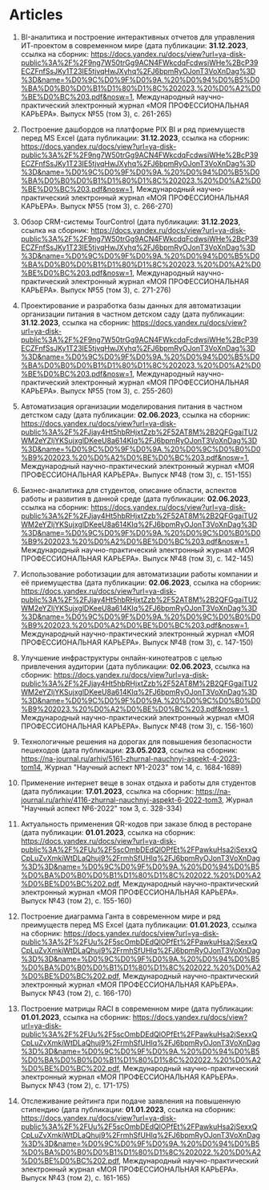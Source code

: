 # Articles
1. BI-аналитика и построение интерактивных отчетов для управления ИТ-проектом в современном мире (дата публикации: **31.12.2023**, ссылка на сборник: https://docs.yandex.ru/docs/view?url=ya-disk-public%3A%2F%2F9ng7W50trGg9ACN4FWkcdqFcdwsiWHe%2BcP39ECZFnfSsJKy1T23IE5tjvqHwJXyhq%2FJ6bpmRyOJonT3VoXnDag%3D%3D&name=%D0%9C%D0%9F%D0%9A.%20%D0%94%D0%B5%D0%BA%D0%B0%D0%B1%D1%80%D1%8C%202023.%20%D0%A2%D0%BE%D0%BC%203.pdf&nosw=1, Международный научно-практический электронный журнал «МОЯ ПРОФЕССИОНАЛЬНАЯ КАРЬЕРА». Выпуск №55 (том 3), с. 261-265)

2. Построение дашбордов на платформе PIX BI  и ряд приемуществ перед MS Excel (дата публикации: **31.12.2023**, ссылка на сборник: https://docs.yandex.ru/docs/view?url=ya-disk-public%3A%2F%2F9ng7W50trGg9ACN4FWkcdqFcdwsiWHe%2BcP39ECZFnfSsJKy1T23IE5tjvqHwJXyhq%2FJ6bpmRyOJonT3VoXnDag%3D%3D&name=%D0%9C%D0%9F%D0%9A.%20%D0%94%D0%B5%D0%BA%D0%B0%D0%B1%D1%80%D1%8C%202023.%20%D0%A2%D0%BE%D0%BC%203.pdf&nosw=1, Международный научно-практический электронный журнал «МОЯ ПРОФЕССИОНАЛЬНАЯ КАРЬЕРА». Выпуск №55 (том 3), с. 266-270)

3. Обзор CRM-системы TourControl (дата публикации: **31.12.2023**, ссылка на сборник: https://docs.yandex.ru/docs/view?url=ya-disk-public%3A%2F%2F9ng7W50trGg9ACN4FWkcdqFcdwsiWHe%2BcP39ECZFnfSsJKy1T23IE5tjvqHwJXyhq%2FJ6bpmRyOJonT3VoXnDag%3D%3D&name=%D0%9C%D0%9F%D0%9A.%20%D0%94%D0%B5%D0%BA%D0%B0%D0%B1%D1%80%D1%8C%202023.%20%D0%A2%D0%BE%D0%BC%203.pdf&nosw=1, Международный научно-практический электронный журнал «МОЯ ПРОФЕССИОНАЛЬНАЯ КАРЬЕРА». Выпуск №55 (том 3), с. 271-276)

4. Проектирование и разработка базы данных для автоматизации организации питания в частном детском саду (дата публикации: **31.12.2023**, ссылка на сборник: https://docs.yandex.ru/docs/view?url=ya-disk-public%3A%2F%2F9ng7W50trGg9ACN4FWkcdqFcdwsiWHe%2BcP39ECZFnfSsJKy1T23IE5tjvqHwJXyhq%2FJ6bpmRyOJonT3VoXnDag%3D%3D&name=%D0%9C%D0%9F%D0%9A.%20%D0%94%D0%B5%D0%BA%D0%B0%D0%B1%D1%80%D1%8C%202023.%20%D0%A2%D0%BE%D0%BC%203.pdf&nosw=1, Международный научно-практический электронный журнал «МОЯ ПРОФЕССИОНАЛЬНАЯ КАРЬЕРА». Выпуск №55 (том 3), с. 255-260)

5. Автоматизация организации моделирования питания в частном детстком саду (дата публикации: **02.06.2023**, ссылка на сборник: https://docs.yandex.ru/docs/view?url=ya-disk-public%3A%2F%2FJjay4Ht5hbRHjxtZzb%2F52AT8M%2B2QFGgaiTU2WM2eYZljYKSujxglDKeeU8a614KIq%2FJ6bpmRyOJonT3VoXnDag%3D%3D&name=%D0%9C%D0%9F%D0%9A.%20%D0%9C%D0%B0%D0%B9%202023.%20%D0%A2%D0%BE%D0%BC%203.pdf&nosw=1, Международный научно-практический электронный журнал «МОЯ ПРОФЕССИОНАЛЬНАЯ КАРЬЕРА». Выпуск №48 (том 3), с. 151-155)

6. Бизнес-аналитика для студентов, описание области, аспектов работы и развития в данной среде (дата публикации: **02.06.2023**, ссылка на сборник: https://docs.yandex.ru/docs/view?url=ya-disk-public%3A%2F%2FJjay4Ht5hbRHjxtZzb%2F52AT8M%2B2QFGgaiTU2WM2eYZljYKSujxglDKeeU8a614KIq%2FJ6bpmRyOJonT3VoXnDag%3D%3D&name=%D0%9C%D0%9F%D0%9A.%20%D0%9C%D0%B0%D0%B9%202023.%20%D0%A2%D0%BE%D0%BC%203.pdf&nosw=1, Международный научно-практический электронный журнал «МОЯ ПРОФЕССИОНАЛЬНАЯ КАРЬЕРА». Выпуск №48 (том 3), с. 142-145)

7. Использование роботизации для автоматизации работы компании и её приемущества (дата публикации: **02.06.2023**, ссылка на сборник: https://docs.yandex.ru/docs/view?url=ya-disk-public%3A%2F%2FJjay4Ht5hbRHjxtZzb%2F52AT8M%2B2QFGgaiTU2WM2eYZljYKSujxglDKeeU8a614KIq%2FJ6bpmRyOJonT3VoXnDag%3D%3D&name=%D0%9C%D0%9F%D0%9A.%20%D0%9C%D0%B0%D0%B9%202023.%20%D0%A2%D0%BE%D0%BC%203.pdf&nosw=1, Международный научно-практический электронный журнал «МОЯ ПРОФЕССИОНАЛЬНАЯ КАРЬЕРА». Выпуск №48 (том 3), с. 147-150)

8. Улучшение инфраструктуры онлайн-кинотеатров с целью привлечения аудитории (дата публикации: **02.06.2023**, ссылка на сборник: https://docs.yandex.ru/docs/view?url=ya-disk-public%3A%2F%2FJjay4Ht5hbRHjxtZzb%2F52AT8M%2B2QFGgaiTU2WM2eYZljYKSujxglDKeeU8a614KIq%2FJ6bpmRyOJonT3VoXnDag%3D%3D&name=%D0%9C%D0%9F%D0%9A.%20%D0%9C%D0%B0%D0%B9%202023.%20%D0%A2%D0%BE%D0%BC%203.pdf&nosw=1, Международный научно-практический электронный журнал «МОЯ ПРОФЕССИОНАЛЬНАЯ КАРЬЕРА». Выпуск №48 (том 3), с. 156-160)

9. Технологичные решения на дорогах для повышения безопасности пешеходов (дата публикации: **23.05.2023**, ссылка на сборник: https://na-journal.ru/arhiv/5161-zhurnal-nauchnyj-aspekt-4-2023-tom14, Журнал "Научный аспект №1-2023" том 14, с. 1684-1689)

10. Применение интернет веще в зонах отдыха и работы для студентов (дата публикации: **17.01.2023**, ссылка на сборник: https://na-journal.ru/arhiv/4116-zhurnal-nauchnyj-aspekt-6-2022-tom3, Журнал "Научный аспект №6-2022" том 3, с. 328-334)

11. Актуальность применения QR-кодов при заказе блюд в ресторане (дата публикации: **01.01.2023**, ссылка на сборник: https://docs.yandex.ru/docs/view?url=ya-disk-public%3A%2F%2FUu%2F5scOmbDEdQlOPfEt%2FPawkuHsa2jSexxQCpLuZvXmkiWtDLaQhuj9%2FrmhSfUHIq%2FJ6bpmRyOJonT3VoXnDag%3D%3D&name=%D0%9C%D0%9F%D0%9A.%20%D0%94%D0%B5%D0%BA%D0%B0%D0%B1%D1%80%D1%8C%202022.%20%D0%A2%D0%BE%D0%BC%202.pdf, Международный научно-практический электронный журнал «МОЯ ПРОФЕССИОНАЛЬНАЯ КАРЬЕРА». Выпуск №43 (том 2), с. 155-160)

12. Построение диаграмма Ганта в современном мире и ряд преимуществ перед MS Excel (дата публикации: **01.01.2023**, ссылка на сборник: https://docs.yandex.ru/docs/view?url=ya-disk-public%3A%2F%2FUu%2F5scOmbDEdQlOPfEt%2FPawkuHsa2jSexxQCpLuZvXmkiWtDLaQhuj9%2FrmhSfUHIq%2FJ6bpmRyOJonT3VoXnDag%3D%3D&name=%D0%9C%D0%9F%D0%9A.%20%D0%94%D0%B5%D0%BA%D0%B0%D0%B1%D1%80%D1%8C%202022.%20%D0%A2%D0%BE%D0%BC%202.pdf, Международный научно-практический электронный журнал «МОЯ ПРОФЕССИОНАЛЬНАЯ КАРЬЕРА». Выпуск №43 (том 2), с. 166-170)

13. Построение матрицы RACI в современном мире (дата публикации: **01.01.2023**, ссылка на сборник: https://docs.yandex.ru/docs/view?url=ya-disk-public%3A%2F%2FUu%2F5scOmbDEdQlOPfEt%2FPawkuHsa2jSexxQCpLuZvXmkiWtDLaQhuj9%2FrmhSfUHIq%2FJ6bpmRyOJonT3VoXnDag%3D%3D&name=%D0%9C%D0%9F%D0%9A.%20%D0%94%D0%B5%D0%BA%D0%B0%D0%B1%D1%80%D1%8C%202022.%20%D0%A2%D0%BE%D0%BC%202.pdf, Международный научно-практический электронный журнал «МОЯ ПРОФЕССИОНАЛЬНАЯ КАРЬЕРА». Выпуск №43 (том 2), с. 171-175)

14. Отслеживание рейтинга при подаче заявления на повышенную стипендию (дата публикации: **01.01.2023**, ссылка на сборник: https://docs.yandex.ru/docs/view?url=ya-disk-public%3A%2F%2FUu%2F5scOmbDEdQlOPfEt%2FPawkuHsa2jSexxQCpLuZvXmkiWtDLaQhuj9%2FrmhSfUHIq%2FJ6bpmRyOJonT3VoXnDag%3D%3D&name=%D0%9C%D0%9F%D0%9A.%20%D0%94%D0%B5%D0%BA%D0%B0%D0%B1%D1%80%D1%8C%202022.%20%D0%A2%D0%BE%D0%BC%202.pdf, Международный научно-практический электронный журнал «МОЯ ПРОФЕССИОНАЛЬНАЯ КАРЬЕРА». Выпуск №43 (том 2), с. 161-165)
